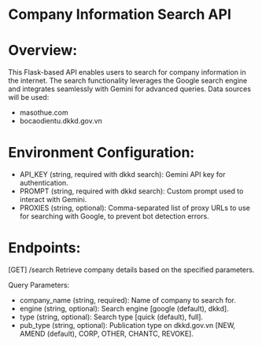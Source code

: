# Company Information Search API

# Overview:
This Flask-based API enables users to search for company information in the internet. The search functionality leverages the Google search engine and integrates seamlessly with Gemini for advanced queries. Data sources will be used:
- masothue.com
- bocaodientu.dkkd.gov.vn

# Environment Configuration:
- API_KEY (string, required with dkkd search): Gemini API key for authentication.
- PROMPT (string, required with dkkd search): Custom prompt used to interact with Gemini.
- PROXIES (string, optional): Comma-separated list of proxy URLs to use for searching with Google, to prevent bot detection errors.

# Endpoints:
[GET] /search
Retrieve company details based on the specified parameters.

Query Parameters:
- company_name (string, required): Name of company to search for.
- engine (string, optional): Search engine [google (default), dkkd].
- type (string, optional): Search type [quick (default), full].
- pub_type (string, optional): Publication type on dkkd.gov.vn [NEW, AMEND (default), CORP, OTHER, CHANTC, REVOKE].